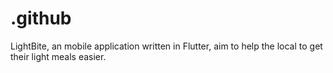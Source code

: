 # .github
LightBite, an mobile application written in Flutter, aim to help the local to get their light meals easier.
